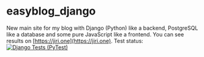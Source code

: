# easyblog_django
New main site for my blog with Django (Python) like a backend, PostgreSQL like a database and some pure JavaScript like a frontend. You can see results on [https://jiri.one](https://jiri.one).
Test status: [![Django Tests (PyTest)](https://github.com/jiri-one/easyblog_django/actions/workflows/tests.yml/badge.svg)](https://github.com/jiri-one/easyblog_django/actions/workflows/tests.yml)
